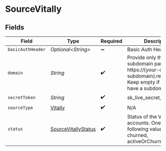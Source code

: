 # SourceVitally


## Fields

| Field                                                                                                                              | Type                                                                                                                               | Required                                                                                                                           | Description                                                                                                                        |
| ---------------------------------------------------------------------------------------------------------------------------------- | ---------------------------------------------------------------------------------------------------------------------------------- | ---------------------------------------------------------------------------------------------------------------------------------- | ---------------------------------------------------------------------------------------------------------------------------------- |
| `basicAuthHeader`                                                                                                                  | *Optional\<String>*                                                                                                                | :heavy_minus_sign:                                                                                                                 | Basic Auth Header                                                                                                                  |
| `domain`                                                                                                                           | *String*                                                                                                                           | :heavy_check_mark:                                                                                                                 | Provide only the subdomain part, like https://{your-custom-subdomain}.rest.vitally.io/.  Keep empty if you don't have a subdomain. |
| `secretToken`                                                                                                                      | *String*                                                                                                                           | :heavy_check_mark:                                                                                                                 | sk_live_secret_token                                                                                                               |
| `sourceType`                                                                                                                       | [Vitally](../../models/shared/Vitally.md)                                                                                          | :heavy_check_mark:                                                                                                                 | N/A                                                                                                                                |
| `status`                                                                                                                           | [SourceVitallyStatus](../../models/shared/SourceVitallyStatus.md)                                                                  | :heavy_check_mark:                                                                                                                 | Status of the Vitally accounts. One of the following values; active, churned, activeOrChurned.                                     |